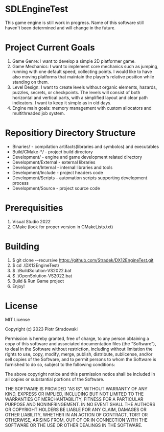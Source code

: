 # SDLEngineTest
This game engine is still work in progress. Name of this software still haven't been determined and will change in the future.

# Project Current Goals
1. Game Genre: I want to develop a simple 2D platformer game.
2. Game Mechanics: I want to implement core mechanics such as jumping, running with one default speed, collecting points. I would like to have also moving platforms that maintain the player's relative position while standing on them.
3. Level Design: I want to create levels without organic elements, hazards, puzzles, secrets, or checkpoints. The levels will consist of both horizontal and vertical parts, with a simplified layout and clear path indicators. I want to keep it simple as in old days.
4. Engine main goals: memory management with custom allocators and multithreaded job system.

# Repositiory Directory Structure
* Binaries/ - compilation artifacts(libraries and symbolos) and executables
* Build/CMake-*/ - project build directory
* Development/ - engine and game development related directory
* Development/External - external libraries
* Development/Internal - internal libraries and tools
* Development/Include - project headers code
* Development/Scripts - automation scripts supporting development process
* Development/Source - project source code

# Prerequisities
1. Visual Studio 2022
2. CMake (look for proper version in CMakeLists.txt)

# Building
1. $ git clone --recursive https://github.com/Stradek/DX12EngineTest.git
2. $ cd .\DX12EngineTest\
3. $ .\BuildSolution-VS2022.bat
4. $ .\OpenSolution-VS2022.bat
5. Build & Run Game project
6. Enjoy!

# License
MIT License

Copyright (c) 2023 Piotr Stradowski

Permission is hereby granted, free of charge, to any person obtaining a copy
of this software and associated documentation files (the "Software"), to deal
in the Software without restriction, including without limitation the rights
to use, copy, modify, merge, publish, distribute, sublicense, and/or sell
copies of the Software, and to permit persons to whom the Software is
furnished to do so, subject to the following conditions:

The above copyright notice and this permission notice shall be included in all
copies or substantial portions of the Software.

THE SOFTWARE IS PROVIDED "AS IS", WITHOUT WARRANTY OF ANY KIND, EXPRESS OR
IMPLIED, INCLUDING BUT NOT LIMITED TO THE WARRANTIES OF MERCHANTABILITY,
FITNESS FOR A PARTICULAR PURPOSE AND NONINFRINGEMENT. IN NO EVENT SHALL THE
AUTHORS OR COPYRIGHT HOLDERS BE LIABLE FOR ANY CLAIM, DAMAGES OR OTHER
LIABILITY, WHETHER IN AN ACTION OF CONTRACT, TORT OR OTHERWISE, ARISING FROM,
OUT OF OR IN CONNECTION WITH THE SOFTWARE OR THE USE OR OTHER DEALINGS IN THE
SOFTWARE.
